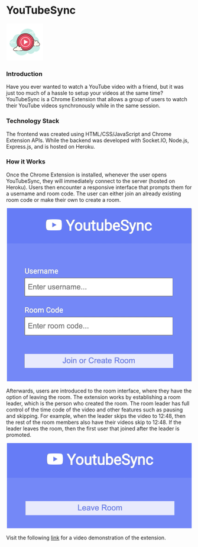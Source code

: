 # YouTubeSync 
![App Icon](./images/icon.png)
### Introduction
Have you ever wanted to watch a YouTube video with a friend, but it was just too much of a hassle to setup your videos at the same time? YouTubeSync is
a Chrome Extension that allows a group of users to watch their YouTube videos synchronously while in the same session.  

### Technology Stack
The frontend was created using HTML/CSS/JavaScript and Chrome Extension APIs. While the backend was developed with Socket.IO, Node.js, Express.js, and is hosted on Heroku.

### How it Works
Once the Chrome Extension is installed, whenever the user opens YouTubeSync, they will immediately connect to the server (hosted on Heroku). Users then encounter a responsive
interface that prompts them for a username and room code. The user can either join an already existing room code or make their own to create a room.
<p align="center">
  <img src="./images/menuImage.png" width="500"/>
</p>
Afterwards, users are introduced to the room interface, where they have the option of leaving the room. The extension works by establishing a room leader, which 
is the person who created the room. The room leader has full control of the time code of the video and other features such as pausing and skipping. For example, when
the leader skips the video to 12:48, then the rest of the room members also have their videos skip to 12:48. If the leader leaves the room, then the first user that
joined after the leader is promoted.

<p align="center">
  <img src="./images/roomImage.png" width="500"/>
</p>

Visit the following <a href="https://www.youtube.com/watch?v=buGNYB5Scd0" target="_blank" rel="noopener noreferrer" >link</a> for a video demonstration of the extension.
